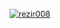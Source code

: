 [![rezir008](https://app.circleci.com/pipelines/github/rezir008/SubFinalCapstoneRezi.svg?style=svg)](https://app.circleci.com/pipelines/github/rezir008/SubFinalCapstoneRezi)
